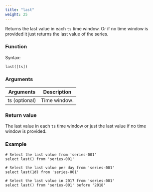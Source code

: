 ```yaml
---
title: "last"
weight: 25
---
```



Returns the last value in each `ts` time window. Or if no time window is provided it just returns the last value of the series.

### Function

Syntax:

    last([ts])

### Arguments

 Arguments   | Description
 ----------- | -----------
ts (optional) | Time window.

### Return value

The last value in each `ts` time window or just the last value if no time window is provided.

### Example

    # Select the last value from 'series-001'
    select last() from 'series-001'

    # Select the last value per day from 'series-001'
    select last(1d) from 'series-001'

    # Select the last value in 2017 from 'series-001'
    select last() from 'series-001' before '2018'
